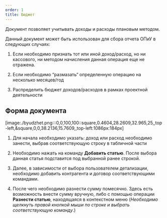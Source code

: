 ```yaml
---
order: 1
title: Бюджет
---
```


Документ позволяет учитывать доходы и расходы плановым методом.

Данный документ может быть использован для сбора отчета ОПиУ в следующих случаях:

1. Если необходимо признать тот или иной доход/расход, но ни кассового, ни методом начисления данная операция еще не отражена. 

2. Если необходимо “размазать“ определенную операцию на несколько месяцев/год

3. Распределить бюджет доходов/расходов в рамках проектной деятельности

## Форма документа

[image:./byudzhet.png:::0,0,100,100::square,0.4604,28.2609,32.965,25,,top-left,&square,0,0,38.2136,15.7609,,top-left:1086px:184px]



1. Для начала необходимо указать: доход или расход необходимо занести, выбрав соответствующую строку в табличной части

2. Необходимо нажать на команду **Добавить статью**. После выбора данная статья подставится под выбранной ранее строкой.

3. Далее, в зависимости от выбора пользователем детализации, необходимо добавить контрагента и договор соответствующими командами.

4. После чего необходимо разнести сумму помесячно. Здесь есть возможность внести сумму вручную, либо с помощью операции **Разнести статью**, находящаяся в контекстном меню (*Необходимо щелкнуть правой кнопкой мыши по строке и выбрать соответствующую команду*.)


